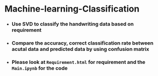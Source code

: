 # Machine-learning-Classification

* ### Use SVD to classify the handwriting data based on requirement

* ### Compare the accuracy, correct classification rate between acutal data and predicted data by using confusion matrix

* ### Please look at ```Requirement.html``` for requirement and the ```Main.ipynb``` for the code

